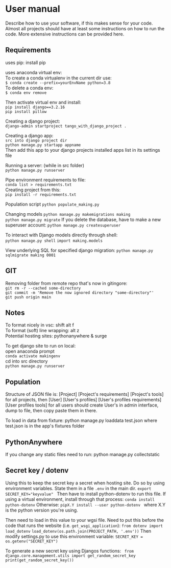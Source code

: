 # User manual 
Describe how to use your software, if this makes sense for your code. Almost all projects should have at least some instructions on how to run the code. More extensive instructions can be provided here.

## Requirements
uses pip: install pip 

uses anaconda virtual env: <br>
To create a conda virtualenv in the current dir use: <br>
`$ conda create --prefix=yourEnvName python=3.8` <br>
To delete a conda env: <br>
`$ conda env remove `

Then activate virtual env and install: <br>
`pip install django==3.2.16` <br>
`pip install pillow`

Creating a django project: <br>
`django-admin startproject tango_with_django_project . `

Creating a django app: <br>
` src into django project dir ` <br>
`python manage.py startapp appname ` <br>
Then add this app to your django projects installed apps list in its settings file <br>

Running a server: (while in src folder) <br>
`python manage.py runserver`

Pipe environment requirements to file: <br>
`conda list > requirements.txt` <br>
Creating project from this: <br>
`pip install -r requirements.txt` <br>

Population script 
` python populate_making.py ` 

Changing models 
` python manage.py makemigrations making ` <br>
` python manage.py migrate `
If you delete the database, have to make a new superuser account:
` python manage.py createsuperuser `

To interact with Django models directly through shell: <br>
`python manage.py shell`
`import making.models`

View underlying SQL for specified django migration:
`python manage.py sqlmigrate making 0001`

## GIT
Removing folder from remote repo that's now in gitingore: <br>
`git rm -r --cached some-directory` <br>
`git commit -m 'Remove the now ignored directory "some-directory"'`<br>
`git push origin main` <br>

## Notes
To format nicely in vsc: shift alt f <br>
To format (soft) line wrapping: alt z <br>
Potential hosting sites: pythonanywhere & surge <br>

To get django site to run on local: <br>
open anaconda prompt <br>
`conda activate makingenv` <br>
cd into src directory <br>
`python manage.py runserver`

## Population
Structure of JSON file is: [Project] [Project's requirements] [Project's tools] for all projects, then [User] [User's profiles] [User's profiles requirements] [User profiles tools] for all users should create User's in admin interface, dump to file, then copy paste them in there.

To load in data from fixture:
python manage.py loaddata test.json
where test.json is in the app's fixtures folder

## PythonAnywhere
If you change any static files need to run:
python manage.py collectstatic

## Secret key / dotenv
Using this to keep the secret key a secret when hosting site. 
Do so by using environment variables. 
State them in a file `.env` in the main dir. 
`export SECRET_KEY="keyvalue" `
Then have to install python-dotenv to run this file. If using a virtual environment, install through that process:
`conda install python-dotenv` 
Otherwise:
`pipX.Y install --user python-dotenv `
where X.Y is the python version you're using. 

Then need to load in this value to your wgsi file. Need to put this before the code that runs the website (i.e. `get_wsgi_application`):
`from dotenv import load_dotenv` 
`load_dotenv(os.path.join(PROJECT_PATH, '.env'))` 
Then modify settings.py to use this environment variable:
`SECRET_KEY = os.getenv("SECRET_KEY")`

To generate a new secret key using Djangos functions:
` from django.core.management.utils import get_random_secret_key`
` print(get_random_secret_key()) `